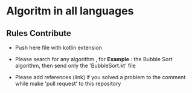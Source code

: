# Algoritm in all languages
## Rules Contribute

- Push here file with kotlin extension

- Please search for any algorithm , for **Example** : the Bubble Sort algorithm, then send only the 'BubbleSort.kt' file

- Please add references (link) if you solved a problem to the comment while make 'pull request' to this repository